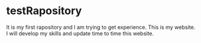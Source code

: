 # testRapository

It is my first rapository and I am trying to get experience.
This is my website.
I will develop my skills and update time to time this website.